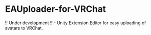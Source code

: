 # EAUploader-for-VRChat
!! Under development !! - Unity Extension Editor for easy uploading of avatars to VRChat. 
